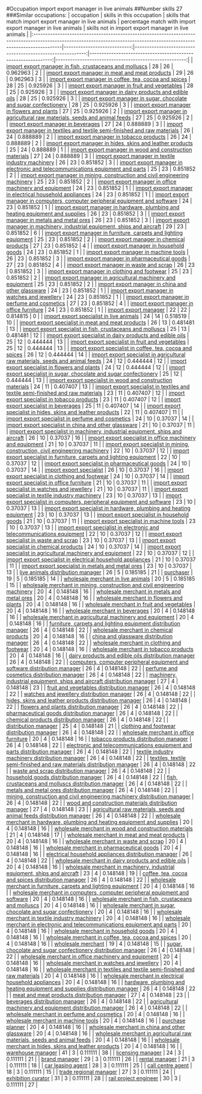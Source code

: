 #Occupation import export manager in live animals
##Number skills 27
###Similar occupations:
| occupation                                                                                                                                                              |   skills in this occupation |   skills that match import export manager in live animals |   percentage match with import export manager in live animals |   skills not in import export manager in live animals |
|:------------------------------------------------------------------------------------------------------------------------------------------------------------------------|----------------------------:|----------------------------------------------------------:|--------------------------------------------------------------:|------------------------------------------------------:|
| [import export manager in fish, crustaceans and molluscs](import_export_manager_in_fish,_crustaceans_and_molluscs.md)                                                   |                          28 |                                                        26 |                                                      0.962963 |                                                     2 |
| [import export manager in meat and meat products](import_export_manager_in_meat_and_meat_products.md)                                                                   |                          29 |                                                        26 |                                                      0.962963 |                                                     3 |
| [import export manager in coffee, tea, cocoa and spices](import_export_manager_in_coffee,_tea,_cocoa_and_spices.md)                                                     |                          28 |                                                        25 |                                                      0.925926 |                                                     3 |
| [import export manager in fruit and vegetables](import_export_manager_in_fruit_and_vegetables.md)                                                                       |                          28 |                                                        25 |                                                      0.925926 |                                                     3 |
| [import export manager in dairy products and edible oils](import_export_manager_in_dairy_products_and_edible_oils.md)                                                   |                          28 |                                                        25 |                                                      0.925926 |                                                     3 |
| [import export manager in sugar, chocolate and sugar confectionery](import_export_manager_in_sugar,_chocolate_and_sugar_confectionery.md)                               |                          28 |                                                        25 |                                                      0.925926 |                                                     3 |
| [import export manager in flowers and plants](import_export_manager_in_flowers_and_plants.md)                                                                           |                          27 |                                                        25 |                                                      0.925926 |                                                     2 |
| [import export manager in agricultural raw materials, seeds and animal feeds](import_export_manager_in_agricultural_raw_materials,_seeds_and_animal_feeds.md)           |                          27 |                                                        25 |                                                      0.925926 |                                                     2 |
| [import export manager in beverages](import_export_manager_in_beverages.md)                                                                                             |                          27 |                                                        24 |                                                      0.888889 |                                                     3 |
| [import export manager in textiles and textile semi-finished and raw materials](import_export_manager_in_textiles_and_textile_semi-finished_and_raw_materials.md)       |                          26 |                                                        24 |                                                      0.888889 |                                                     2 |
| [import export manager in tobacco products](import_export_manager_in_tobacco_products.md)                                                                               |                          26 |                                                        24 |                                                      0.888889 |                                                     2 |
| [import export manager in hides, skins and leather products](import_export_manager_in_hides,_skins_and_leather_products.md)                                             |                          25 |                                                        24 |                                                      0.888889 |                                                     1 |
| [import export manager in wood and construction materials](import_export_manager_in_wood_and_construction_materials.md)                                                 |                          27 |                                                        24 |                                                      0.888889 |                                                     3 |
| [import export manager in textile industry machinery](import_export_manager_in_textile_industry_machinery.md)                                                           |                          26 |                                                        23 |                                                      0.851852 |                                                     3 |
| [import export manager in electronic and telecommunications equipment and parts](import_export_manager_in_electronic_and_telecommunications_equipment_and_parts.md)     |                          25 |                                                        23 |                                                      0.851852 |                                                     2 |
| [import export manager in mining, construction and civil engineering machinery](import_export_manager_in_mining,_construction_and_civil_engineering_machinery.md)       |                          25 |                                                        23 |                                                      0.851852 |                                                     2 |
| [import export manager in office machinery and equipment](import_export_manager_in_office_machinery_and_equipment.md)                                                   |                          24 |                                                        23 |                                                      0.851852 |                                                     1 |
| [import export manager in electrical household appliances](import_export_manager_in_electrical_household_appliances.md)                                                 |                          24 |                                                        23 |                                                      0.851852 |                                                     1 |
| [import export manager in computers, computer peripheral equipment and software](import_export_manager_in_computers,_computer_peripheral_equipment_and_software.md)     |                          24 |                                                        23 |                                                      0.851852 |                                                     1 |
| [import export manager in hardware, plumbing and heating equipment and supplies](import_export_manager_in_hardware,_plumbing_and_heating_equipment_and_supplies.md)     |                          26 |                                                        23 |                                                      0.851852 |                                                     3 |
| [import export manager in metals and metal ores](import_export_manager_in_metals_and_metal_ores.md)                                                                     |                          26 |                                                        23 |                                                      0.851852 |                                                     3 |
| [import export manager in machinery, industrial equipment, ships and aircraft](import_export_manager_in_machinery,_industrial_equipment,_ships_and_aircraft.md)         |                          29 |                                                        23 |                                                      0.851852 |                                                     6 |
| [import export manager in furniture, carpets and lighting equipment](import_export_manager_in_furniture,_carpets_and_lighting_equipment.md)                             |                          25 |                                                        23 |                                                      0.851852 |                                                     2 |
| [import export manager in chemical products](import_export_manager_in_chemical_products.md)                                                                             |                          27 |                                                        23 |                                                      0.851852 |                                                     4 |
| [import export manager in household goods](import_export_manager_in_household_goods.md)                                                                                 |                          24 |                                                        23 |                                                      0.851852 |                                                     1 |
| [import export manager in machine tools](import_export_manager_in_machine_tools.md)                                                                                     |                          26 |                                                        23 |                                                      0.851852 |                                                     3 |
| [import export manager in pharmaceutical goods](import_export_manager_in_pharmaceutical_goods.md)                                                                       |                          27 |                                                        23 |                                                      0.851852 |                                                     4 |
| [import export manager in waste and scrap](import_export_manager_in_waste_and_scrap.md)                                                                                 |                          26 |                                                        23 |                                                      0.851852 |                                                     3 |
| [import export manager in clothing and footwear](import_export_manager_in_clothing_and_footwear.md)                                                                     |                          25 |                                                        23 |                                                      0.851852 |                                                     2 |
| [import export manager in agricultural machinery and equipment](import_export_manager_in_agricultural_machinery_and_equipment.md)                                       |                          25 |                                                        23 |                                                      0.851852 |                                                     2 |
| [import export manager in china and other glassware](import_export_manager_in_china_and_other_glassware.md)                                                             |                          24 |                                                        23 |                                                      0.851852 |                                                     1 |
| [import export manager in watches and jewellery](import_export_manager_in_watches_and_jewellery.md)                                                                     |                          24 |                                                        23 |                                                      0.851852 |                                                     1 |
| [import export manager in perfume and cosmetics](import_export_manager_in_perfume_and_cosmetics.md)                                                                     |                          27 |                                                        23 |                                                      0.851852 |                                                     4 |
| [import export manager in office furniture](import_export_manager_in_office_furniture.md)                                                                               |                          24 |                                                        23 |                                                      0.851852 |                                                     1 |
| [import export manager](import_export_manager.md)                                                                                                                       |                          22 |                                                        22 |                                                      0.814815 |                                                     0 |
| [import export specialist in live animals](import_export_specialist_in_live_animals.md)                                                                                 |                          24 |                                                        14 |                                                      0.518519 |                                                    10 |
| [import export specialist in meat and meat products](import_export_specialist_in_meat_and_meat_products.md)                                                             |                          26 |                                                        13 |                                                      0.481481 |                                                    13 |
| [import export specialist in  fish, crustaceans and molluscs](import_export_specialist_in__fish,_crustaceans_and_molluscs.md)                                           |                          25 |                                                        13 |                                                      0.481481 |                                                    12 |
| [import export specialist in dairy products and edible oils](import_export_specialist_in_dairy_products_and_edible_oils.md)                                             |                          25 |                                                        12 |                                                      0.444444 |                                                    13 |
| [import export specialist in fruit and vegetables](import_export_specialist_in_fruit_and_vegetables.md)                                                                 |                          25 |                                                        12 |                                                      0.444444 |                                                    13 |
| [import export specialist in coffee, tea, cocoa and spices](import_export_specialist_in_coffee,_tea,_cocoa_and_spices.md)                                               |                          26 |                                                        12 |                                                      0.444444 |                                                    14 |
| [import export specialist in agricultural raw materials, seeds and animal feeds](import_export_specialist_in_agricultural_raw_materials,_seeds_and_animal_feeds.md)     |                          24 |                                                        12 |                                                      0.444444 |                                                    12 |
| [import export specialist in flowers and plants](import_export_specialist_in_flowers_and_plants.md)                                                                     |                          24 |                                                        12 |                                                      0.444444 |                                                    12 |
| [import export specialist in sugar, chocolate and sugar confectionery](import_export_specialist_in_sugar,_chocolate_and_sugar_confectionery.md)                         |                          25 |                                                        12 |                                                      0.444444 |                                                    13 |
| [import export specialist in wood and construction materials](import_export_specialist_in_wood_and_construction_materials.md)                                           |                          24 |                                                        11 |                                                      0.407407 |                                                    13 |
| [import export specialist in textiles and textile semi-finished and raw materials](import_export_specialist_in_textiles_and_textile_semi-finished_and_raw_materials.md) |                          23 |                                                        11 |                                                      0.407407 |                                                    12 |
| [import export specialist in tobacco products](import_export_specialist_in_tobacco_products.md)                                                                         |                          23 |                                                        11 |                                                      0.407407 |                                                    12 |
| [import export specialist in beverages](import_export_specialist_in_beverages.md)                                                                                       |                          25 |                                                        11 |                                                      0.407407 |                                                    14 |
| [import export specialist in hides, skins and leather products](import_export_specialist_in_hides,_skins_and_leather_products.md)                                       |                          22 |                                                        11 |                                                      0.407407 |                                                    11 |
| [import export specialist in perfume and cosmetics](import_export_specialist_in_perfume_and_cosmetics.md)                                                               |                          24 |                                                        10 |                                                      0.37037  |                                                    14 |
| [import export specialist in china and other glassware](import_export_specialist_in_china_and_other_glassware.md)                                                       |                          21 |                                                        10 |                                                      0.37037  |                                                    11 |
| [import export specialist in machinery, industrial equipment, ships and aircraft](import_export_specialist_in_machinery,_industrial_equipment,_ships_and_aircraft.md)   |                          26 |                                                        10 |                                                      0.37037  |                                                    16 |
| [import export specialist in office machinery and equipment](import_export_specialist_in_office_machinery_and_equipment.md)                                             |                          21 |                                                        10 |                                                      0.37037  |                                                    11 |
| [import export specialist in mining, construction, civil engineering machinery](import_export_specialist_in_mining,_construction,_civil_engineering_machinery.md)       |                          22 |                                                        10 |                                                      0.37037  |                                                    12 |
| [import export specialist in furniture, carpets and lighting equipment](import_export_specialist_in_furniture,_carpets_and_lighting_equipment.md)                       |                          22 |                                                        10 |                                                      0.37037  |                                                    12 |
| [import export specialist in pharmaceutical goods](import_export_specialist_in_pharmaceutical_goods.md)                                                                 |                          24 |                                                        10 |                                                      0.37037  |                                                    14 |
| [import export specialist](import_export_specialist.md)                                                                                                                 |                          26 |                                                        10 |                                                      0.37037  |                                                    16 |
| [import export specialist in clothing and footwear](import_export_specialist_in_clothing_and_footwear.md)                                                               |                          24 |                                                        10 |                                                      0.37037  |                                                    14 |
| [import export specialist in office furniture](import_export_specialist_in_office_furniture.md)                                                                         |                          21 |                                                        10 |                                                      0.37037  |                                                    11 |
| [import export specialist in watches and jewellery](import_export_specialist_in_watches_and_jewellery.md)                                                               |                          21 |                                                        10 |                                                      0.37037  |                                                    11 |
| [import export specialist in textile industry machinery](import_export_specialist_in_textile_industry_machinery.md)                                                     |                          23 |                                                        10 |                                                      0.37037  |                                                    13 |
| [import export specialist in computers, peripheral equipment and software](import_export_specialist_in_computers,_peripheral_equipment_and_software.md)                 |                          23 |                                                        10 |                                                      0.37037  |                                                    13 |
| [import export specialist in hardware, plumbing and heating equipment](import_export_specialist_in_hardware,_plumbing_and_heating_equipment.md)                         |                          23 |                                                        10 |                                                      0.37037  |                                                    13 |
| [import export specialist in household goods](import_export_specialist_in_household_goods.md)                                                                           |                          21 |                                                        10 |                                                      0.37037  |                                                    11 |
| [import export specialist in machine tools](import_export_specialist_in_machine_tools.md)                                                                               |                          23 |                                                        10 |                                                      0.37037  |                                                    13 |
| [import export specialist in electronic and telecommunications equipment](import_export_specialist_in_electronic_and_telecommunications_equipment.md)                   |                          22 |                                                        10 |                                                      0.37037  |                                                    12 |
| [import export specialist in waste and scrap](import_export_specialist_in_waste_and_scrap.md)                                                                           |                          23 |                                                        10 |                                                      0.37037  |                                                    13 |
| [import export specialist in chemical products](import_export_specialist_in_chemical_products.md)                                                                       |                          24 |                                                        10 |                                                      0.37037  |                                                    14 |
| [import export specialist in agricultural machinery and equipment](import_export_specialist_in_agricultural_machinery_and_equipment.md)                                 |                          22 |                                                        10 |                                                      0.37037  |                                                    12 |
| [import export specialist in electrical household appliances](import_export_specialist_in_electrical_household_appliances.md)                                           |                          21 |                                                        10 |                                                      0.37037  |                                                    11 |
| [import export specialist in metals and metal ores](import_export_specialist_in_metals_and_metal_ores.md)                                                               |                          23 |                                                        10 |                                                      0.37037  |                                                    13 |
| [live animals distribution manager](live_animals_distribution_manager.md)                                                                                               |                          26 |                                                         5 |                                                      0.185185 |                                                    21 |
| [purchaser](purchaser.md)                                                                                                                                               |                          19 |                                                         5 |                                                      0.185185 |                                                    14 |
| [wholesale merchant in live animals](wholesale_merchant_in_live_animals.md)                                                                                             |                          20 |                                                         5 |                                                      0.185185 |                                                    15 |
| [wholesale merchant in mining, construction and civil engineering machinery](wholesale_merchant_in_mining,_construction_and_civil_engineering_machinery.md)             |                          20 |                                                         4 |                                                      0.148148 |                                                    16 |
| [wholesale merchant in metals and metal ores](wholesale_merchant_in_metals_and_metal_ores.md)                                                                           |                          20 |                                                         4 |                                                      0.148148 |                                                    16 |
| [wholesale merchant in flowers and plants](wholesale_merchant_in_flowers_and_plants.md)                                                                                 |                          20 |                                                         4 |                                                      0.148148 |                                                    16 |
| [wholesale merchant in fruit and vegetables](wholesale_merchant_in_fruit_and_vegetables.md)                                                                             |                          20 |                                                         4 |                                                      0.148148 |                                                    16 |
| [wholesale merchant in beverages](wholesale_merchant_in_beverages.md)                                                                                                   |                          20 |                                                         4 |                                                      0.148148 |                                                    16 |
| [wholesale merchant in agricultural machinery and equipment](wholesale_merchant_in_agricultural_machinery_and_equipment.md)                                             |                          20 |                                                         4 |                                                      0.148148 |                                                    16 |
| [furniture, carpets and lighting equipment distribution manager](furniture,_carpets_and_lighting_equipment_distribution_manager.md)                                     |                          26 |                                                         4 |                                                      0.148148 |                                                    22 |
| [wholesale merchant in chemical products](wholesale_merchant_in_chemical_products.md)                                                                                   |                          20 |                                                         4 |                                                      0.148148 |                                                    16 |
| [china and glassware distribution manager](china_and_glassware_distribution_manager.md)                                                                                 |                          26 |                                                         4 |                                                      0.148148 |                                                    22 |
| [wholesale merchant in clothing and footwear](wholesale_merchant_in_clothing_and_footwear.md)                                                                           |                          20 |                                                         4 |                                                      0.148148 |                                                    16 |
| [wholesale merchant in tobacco products](wholesale_merchant_in_tobacco_products.md)                                                                                     |                          20 |                                                         4 |                                                      0.148148 |                                                    16 |
| [dairy products and edible oils distribution manager](dairy_products_and_edible_oils_distribution_manager.md)                                                           |                          26 |                                                         4 |                                                      0.148148 |                                                    22 |
| [computers, computer peripheral equipment and software distribution manager](computers,_computer_peripheral_equipment_and_software_distribution_manager.md)             |                          26 |                                                         4 |                                                      0.148148 |                                                    22 |
| [perfume and cosmetics distribution manager](perfume_and_cosmetics_distribution_manager.md)                                                                             |                          26 |                                                         4 |                                                      0.148148 |                                                    22 |
| [machinery, industrial equipment, ships and aircraft distribution manager](machinery,_industrial_equipment,_ships_and_aircraft_distribution_manager.md)                 |                          27 |                                                         4 |                                                      0.148148 |                                                    23 |
| [fruit and vegetables distribution manager](fruit_and_vegetables_distribution_manager.md)                                                                               |                          26 |                                                         4 |                                                      0.148148 |                                                    22 |
| [watches and jewellery distribution manager](watches_and_jewellery_distribution_manager.md)                                                                             |                          26 |                                                         4 |                                                      0.148148 |                                                    22 |
| [hides, skins and leather products distribution manager](hides,_skins_and_leather_products_distribution_manager.md)                                                     |                          26 |                                                         4 |                                                      0.148148 |                                                    22 |
| [flowers and plants distribution manager](flowers_and_plants_distribution_manager.md)                                                                                   |                          26 |                                                         4 |                                                      0.148148 |                                                    22 |
| [pharmaceutical goods distribution manager](pharmaceutical_goods_distribution_manager.md)                                                                               |                          26 |                                                         4 |                                                      0.148148 |                                                    22 |
| [chemical products distribution manager](chemical_products_distribution_manager.md)                                                                                     |                          26 |                                                         4 |                                                      0.148148 |                                                    22 |
| [distribution manager](distribution_manager.md)                                                                                                                         |                          25 |                                                         4 |                                                      0.148148 |                                                    21 |
| [clothing and footwear distribution manager](clothing_and_footwear_distribution_manager.md)                                                                             |                          26 |                                                         4 |                                                      0.148148 |                                                    22 |
| [wholesale merchant in office furniture](wholesale_merchant_in_office_furniture.md)                                                                                     |                          20 |                                                         4 |                                                      0.148148 |                                                    16 |
| [tobacco products distribution manager](tobacco_products_distribution_manager.md)                                                                                       |                          26 |                                                         4 |                                                      0.148148 |                                                    22 |
| [electronic and telecommunications equipment and parts distribution manager](electronic_and_telecommunications_equipment_and_parts_distribution_manager.md)             |                          26 |                                                         4 |                                                      0.148148 |                                                    22 |
| [textile industry machinery distribution manager](textile_industry_machinery_distribution_manager.md)                                                                   |                          26 |                                                         4 |                                                      0.148148 |                                                    22 |
| [textiles, textile semi-finished and raw materials distribution manager](textiles,_textile_semi-finished_and_raw_materials_distribution_manager.md)                     |                          26 |                                                         4 |                                                      0.148148 |                                                    22 |
| [waste and scrap distribution manager](waste_and_scrap_distribution_manager.md)                                                                                         |                          26 |                                                         4 |                                                      0.148148 |                                                    22 |
| [household goods distribution manager](household_goods_distribution_manager.md)                                                                                         |                          26 |                                                         4 |                                                      0.148148 |                                                    22 |
| [fish, crustaceans and molluscs distribution manager](fish,_crustaceans_and_molluscs_distribution_manager.md)                                                           |                          26 |                                                         4 |                                                      0.148148 |                                                    22 |
| [metals and metal ores distribution manager](metals_and_metal_ores_distribution_manager.md)                                                                             |                          26 |                                                         4 |                                                      0.148148 |                                                    22 |
| [mining, construction and civil engineering machinery distribution manager](mining,_construction_and_civil_engineering_machinery_distribution_manager.md)               |                          26 |                                                         4 |                                                      0.148148 |                                                    22 |
| [wood and construction materials distribution manager](wood_and_construction_materials_distribution_manager.md)                                                         |                          27 |                                                         4 |                                                      0.148148 |                                                    23 |
| [agricultural raw materials, seeds and animal feeds distribution manager](agricultural_raw_materials,_seeds_and_animal_feeds_distribution_manager.md)                   |                          26 |                                                         4 |                                                      0.148148 |                                                    22 |
| [wholesale merchant in hardware, plumbing and heating equipment and supplies](wholesale_merchant_in_hardware,_plumbing_and_heating_equipment_and_supplies.md)           |                          20 |                                                         4 |                                                      0.148148 |                                                    16 |
| [wholesale merchant in wood and construction materials](wholesale_merchant_in_wood_and_construction_materials.md)                                                       |                          21 |                                                         4 |                                                      0.148148 |                                                    17 |
| [wholesale merchant in meat and meat products](wholesale_merchant_in_meat_and_meat_products.md)                                                                         |                          20 |                                                         4 |                                                      0.148148 |                                                    16 |
| [wholesale merchant in waste and scrap](wholesale_merchant_in_waste_and_scrap.md)                                                                                       |                          20 |                                                         4 |                                                      0.148148 |                                                    16 |
| [wholesale merchant in pharmaceutical goods](wholesale_merchant_in_pharmaceutical_goods.md)                                                                             |                          20 |                                                         4 |                                                      0.148148 |                                                    16 |
| [electrical household appliances distribution manager](electrical_household_appliances_distribution_manager.md)                                                         |                          26 |                                                         4 |                                                      0.148148 |                                                    22 |
| [wholesale merchant in dairy products and edible oils](wholesale_merchant_in_dairy_products_and_edible_oils.md)                                                         |                          20 |                                                         4 |                                                      0.148148 |                                                    16 |
| [wholesale merchant in machinery, industrial equipment, ships and aircraft](wholesale_merchant_in_machinery,_industrial_equipment,_ships_and_aircraft.md)               |                          23 |                                                         4 |                                                      0.148148 |                                                    19 |
| [coffee, tea, cocoa and spices distribution manager](coffee,_tea,_cocoa_and_spices_distribution_manager.md)                                                             |                          26 |                                                         4 |                                                      0.148148 |                                                    22 |
| [wholesale merchant in furniture, carpets and lighting equipment](wholesale_merchant_in_furniture,_carpets_and_lighting_equipment.md)                                   |                          20 |                                                         4 |                                                      0.148148 |                                                    16 |
| [wholesale merchant in computers, computer peripheral equipment and software](wholesale_merchant_in_computers,_computer_peripheral_equipment_and_software.md)           |                          20 |                                                         4 |                                                      0.148148 |                                                    16 |
| [wholesale merchant in fish, crustaceans and molluscs](wholesale_merchant_in_fish,_crustaceans_and_molluscs.md)                                                         |                          20 |                                                         4 |                                                      0.148148 |                                                    16 |
| [wholesale merchant in sugar, chocolate and sugar confectionery](wholesale_merchant_in_sugar,_chocolate_and_sugar_confectionery.md)                                     |                          20 |                                                         4 |                                                      0.148148 |                                                    16 |
| [wholesale merchant in textile industry machinery](wholesale_merchant_in_textile_industry_machinery.md)                                                                 |                          20 |                                                         4 |                                                      0.148148 |                                                    16 |
| [wholesale merchant in electronic and telecommunications equipment and parts](wholesale_merchant_in_electronic_and_telecommunications_equipment_and_parts.md)           |                          20 |                                                         4 |                                                      0.148148 |                                                    16 |
| [wholesale merchant in household goods](wholesale_merchant_in_household_goods.md)                                                                                       |                          20 |                                                         4 |                                                      0.148148 |                                                    16 |
| [wholesale merchant in coffee, tea, cocoa and spices](wholesale_merchant_in_coffee,_tea,_cocoa_and_spices.md)                                                           |                          20 |                                                         4 |                                                      0.148148 |                                                    16 |
| [wholesale merchant](wholesale_merchant.md)                                                                                                                             |                          19 |                                                         4 |                                                      0.148148 |                                                    15 |
| [sugar, chocolate and sugar confectionery distribution manager](sugar,_chocolate_and_sugar_confectionery_distribution_manager.md)                                       |                          26 |                                                         4 |                                                      0.148148 |                                                    22 |
| [wholesale merchant in office machinery and equipment](wholesale_merchant_in_office_machinery_and_equipment.md)                                                         |                          20 |                                                         4 |                                                      0.148148 |                                                    16 |
| [wholesale merchant in watches and jewellery](wholesale_merchant_in_watches_and_jewellery.md)                                                                           |                          20 |                                                         4 |                                                      0.148148 |                                                    16 |
| [wholesale merchant in textiles and textile semi-finished and raw materials](wholesale_merchant_in_textiles_and_textile_semi-finished_and_raw_materials.md)             |                          20 |                                                         4 |                                                      0.148148 |                                                    16 |
| [wholesale merchant in electrical household appliances](wholesale_merchant_in_electrical_household_appliances.md)                                                       |                          20 |                                                         4 |                                                      0.148148 |                                                    16 |
| [hardware, plumbing and heating equipment and supplies distribution manager](hardware,_plumbing_and_heating_equipment_and_supplies_distribution_manager.md)             |                          26 |                                                         4 |                                                      0.148148 |                                                    22 |
| [meat and meat products distribution manager](meat_and_meat_products_distribution_manager.md)                                                                           |                          27 |                                                         4 |                                                      0.148148 |                                                    23 |
| [beverages distribution manager](beverages_distribution_manager.md)                                                                                                     |                          26 |                                                         4 |                                                      0.148148 |                                                    22 |
| [agricultural machinery and equipment distribution manager](agricultural_machinery_and_equipment_distribution_manager.md)                                               |                          26 |                                                         4 |                                                      0.148148 |                                                    22 |
| [wholesale merchant in perfume and cosmetics](wholesale_merchant_in_perfume_and_cosmetics.md)                                                                           |                          20 |                                                         4 |                                                      0.148148 |                                                    16 |
| [wholesale merchant in machine tools](wholesale_merchant_in_machine_tools.md)                                                                                           |                          20 |                                                         4 |                                                      0.148148 |                                                    16 |
| [purchase planner](purchase_planner.md)                                                                                                                                 |                          20 |                                                         4 |                                                      0.148148 |                                                    16 |
| [wholesale merchant in china and other glassware](wholesale_merchant_in_china_and_other_glassware.md)                                                                   |                          20 |                                                         4 |                                                      0.148148 |                                                    16 |
| [wholesale merchant in agricultural raw materials, seeds and animal feeds](wholesale_merchant_in_agricultural_raw_materials,_seeds_and_animal_feeds.md)                 |                          20 |                                                         4 |                                                      0.148148 |                                                    16 |
| [wholesale merchant in hides, skins and leather products](wholesale_merchant_in_hides,_skins_and_leather_products.md)                                                   |                          20 |                                                         4 |                                                      0.148148 |                                                    16 |
| [warehouse manager](warehouse_manager.md)                                                                                                                               |                          41 |                                                         3 |                                                      0.111111 |                                                    38 |
| [licensing manager](licensing_manager.md)                                                                                                                               |                          24 |                                                         3 |                                                      0.111111 |                                                    21 |
| [brand manager](brand_manager.md)                                                                                                                                       |                          29 |                                                         3 |                                                      0.111111 |                                                    26 |
| [rental manager](rental_manager.md)                                                                                                                                     |                          21 |                                                         3 |                                                      0.111111 |                                                    18 |
| [car leasing agent](car_leasing_agent.md)                                                                                                                               |                          28 |                                                         3 |                                                      0.111111 |                                                    25 |
| [call centre agent](call_centre_agent.md)                                                                                                                               |                          18 |                                                         3 |                                                      0.111111 |                                                    15 |
| [trade regional manager](trade_regional_manager.md)                                                                                                                     |                          27 |                                                         3 |                                                      0.111111 |                                                    24 |
| [exhibition curator](exhibition_curator.md)                                                                                                                             |                          31 |                                                         3 |                                                      0.111111 |                                                    28 |
| [rail project engineer](rail_project_engineer.md)                                                                                                                       |                          30 |                                                         3 |                                                      0.111111 |                                                    27 |

